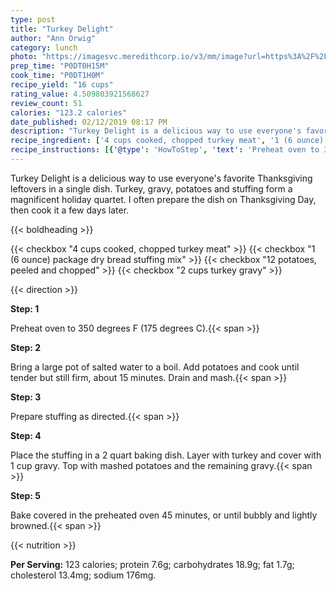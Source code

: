 ```yaml
---
type: post
title: "Turkey Delight"
author: "Ann Orwig"
category: lunch
photo: "https://imagesvc.meredithcorp.io/v3/mm/image?url=https%3A%2F%2Fimages.media-allrecipes.com%2Fuserphotos%2F688953.jpg"
prep_time: "P0DT0H15M"
cook_time: "P0DT1H0M"
recipe_yield: "16 cups"
rating_value: 4.509803921568627
review_count: 51
calories: "123.2 calories"
date_published: 02/12/2019 08:17 PM
description: "Turkey Delight is a delicious way to use everyone's favorite Thanksgiving leftovers in a single dish. Turkey, gravy, potatoes and stuffing form a magnificent holiday quartet. I often prepare the dish on Thanksgiving Day, then cook it a few days later."
recipe_ingredient: ['4 cups cooked, chopped turkey meat', '1 (6 ounce) package dry bread stuffing mix', '12 potatoes, peeled and chopped', '2 cups turkey gravy']
recipe_instructions: [{'@type': 'HowToStep', 'text': 'Preheat oven to 350 degrees F (175 degrees C).\n'}, {'@type': 'HowToStep', 'text': 'Bring a large pot of salted water to a boil.  Add potatoes and cook until tender but still firm, about 15 minutes. Drain and mash.\n'}, {'@type': 'HowToStep', 'text': 'Prepare stuffing as directed.\n'}, {'@type': 'HowToStep', 'text': 'Place the stuffing in a 2 quart baking dish. Layer with turkey and cover with 1 cup gravy. Top with mashed potatoes and the remaining gravy.\n'}, {'@type': 'HowToStep', 'text': 'Bake covered in the preheated oven 45 minutes, or until bubbly and lightly browned.\n'}]
---
```


Turkey Delight is a delicious way to use everyone's favorite Thanksgiving leftovers in a single dish. Turkey, gravy, potatoes and stuffing form a magnificent holiday quartet. I often prepare the dish on Thanksgiving Day, then cook it a few days later. 

{{< boldheading >}}

{{< checkbox "4 cups cooked, chopped turkey meat" >}}
{{< checkbox "1 (6 ounce) package dry bread stuffing mix" >}}
{{< checkbox "12  potatoes, peeled and chopped" >}}
{{< checkbox "2 cups turkey gravy" >}}


{{< direction >}}

**Step: 1**

Preheat oven to 350 degrees F (175 degrees C).{{< span >}}

**Step: 2**

Bring a large pot of salted water to a boil.  Add potatoes and cook until tender but still firm, about 15 minutes. Drain and mash.{{< span >}}

**Step: 3**

Prepare stuffing as directed.{{< span >}}

**Step: 4**

Place the stuffing in a 2 quart baking dish. Layer with turkey and cover with 1 cup gravy. Top with mashed potatoes and the remaining gravy.{{< span >}}

**Step: 5**

Bake covered in the preheated oven 45 minutes, or until bubbly and lightly browned.{{< span >}}

{{< nutrition >}}

**Per Serving:** 123 calories; protein 7.6g; carbohydrates 18.9g; fat 1.7g; cholesterol 13.4mg; sodium 176mg.
